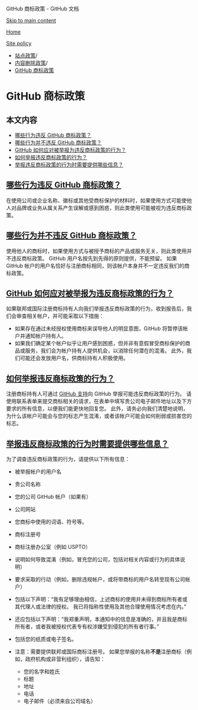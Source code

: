 GitHub 商标政策 - GitHub 文档

[Skip to main content](#main-content)

[Home](/zh)

[Site policy](/zh/site-policy)

* [站点政策](/zh/site-policy)/
* [内容删除政策](/zh/site-policy/content-removal-policies)/
* [GitHub 商标政策](/zh/site-policy/content-removal-policies/github-trademark-policy)

GitHub 商标政策
==========

本文内容
----------

* [哪些行为违反 GitHub 商标政策？](#what-is-a-github-trademark-policy-violation)
* [哪些行为并不违反 GitHub 商标政策？](#what-is-not-a-github-trademark-policy-violation)
* [GitHub 如何应对被举报为违反商标政策的行为？](#how-does-github-respond-to-reported-trademark-policy-violations)
* [如何举报违反商标政策的行为？](#how-do-i-report-a-trademark-policy-violation)
* [举报违反商标政策的行为时需要提供哪些信息？](#what-information-is-required-when-reporting-trademark-policy-violations)

[哪些行为违反 GitHub 商标政策？](#what-is-a-github-trademark-policy-violation)
----------

在使用公司或企业名称、徽标或其他受商标保护的材料时，如果使用方式可能使他人对品牌或业务从属关系产生误解或感到困惑，则此类使用可能被视为违反商标政策。

[哪些行为并不违反 GitHub 商标政策？](#what-is-not-a-github-trademark-policy-violation)
----------

使用他人的商标时，如果使用方式与被授予商标的产品或服务无关，则此类使用并不违反商标政策。 GitHub 用户名按先到先得的原则提供，不能预留。 如果 GitHub 帐户的用户名恰好与注册商标相同，则该帐户本身并不一定违反我们的商标政策。

[GitHub 如何应对被举报为违反商标政策的行为？](#how-does-github-respond-to-reported-trademark-policy-violations)
----------

如果联邦或国际注册商标持有人向我们举报违反商标政策的行为，收到报告后，我们会审查相关帐户，并可能采取以下措施：

* 如果存在通过未经授权使用商标来误导他人的明显意图，GitHub 将暂停该帐户并通知帐户持有人。
* 如果我们确定某个帐户似乎让用户感到困惑，但并非有意假冒受商标保护的商品或服务，我们会为帐户持有人提供机会，以消除任何潜在的混淆。 此外，我们可能还会发放用户名，供商标持有人积极使用。

[如何举报违反商标政策的行为？](#how-do-i-report-a-trademark-policy-violation)
----------

注册商标持有人可通过 [GitHub 支持](https://support.github.com/)向 GitHub 举报可能违反商标政策的行为。 请使用联系表单来提交商标相关的请求，在表单中填写贵公司电子邮件地址以及下方要求的所有信息，以便我们能更快地回复您。 此外，请务必向我们清楚地说明，为什么该帐户可能会与您的标志产生混淆，或者该帐户可能会如何削弱或损害您的标志。

[举报违反商标政策的行为时需要提供哪些信息？](#what-information-is-required-when-reporting-trademark-policy-violations)
----------

为了调查违反商标政策的行为，请提供以下所有信息：

* 被举报帐户的用户名

* 贵公司名称

* 您的公司 GitHub 帐户（如果有）

* 公司网站

* 您商标中使用的词语、符号等。

* 商标注册号

* 商标注册办公室（例如 USPTO）

* 说明如何导致混淆（例如，冒充您的公司，包括对相关内容或行为的具体说明）

* 要求采取的行动（例如，删除违规帐户，或将带商标的用户名转至现有公司帐户）

* 包括以下声明：“我有足够理由相信，上述商标的使用并未得到商标所有者或其代理人或法律的授权。 我已将指称性使用及其他合理使用情况考虑在内。”

* 还应包括以下声明：“我郑重声明，本通知中的信息是准确的，并且我是商标所有者，或者我被授权代表专有权涉嫌受到侵犯的所有者行事。”

* 包括您的纸质或电子签名。

* 注意：需要提供联邦或国际商标注册号。 如果您举报的名称**不是**注册商标（例如，政府机构或非营利组织），请告知：

  * 您的名字和姓氏
  * 标题
  * 地址
  * 电话
  * 电子邮件（必须来自公司域名）
